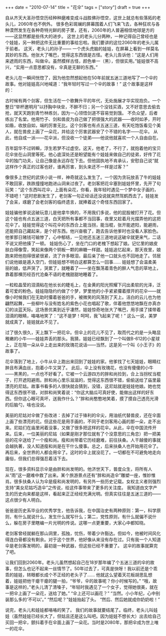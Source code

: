 +++ 
date = "2010-07-14"
title = "花伞"
tags = ["story"]
draft = true
+++

自从齐天大圣孙悟空历经种种磨难变成斗战胜佛孙悟空，这世上就总有些落拓的老头儿，2060年也不例外。 很多色彩斑斓的屏幕围着人们飞来飞去，各种狂欢与各种漠然发生在各种奇特光鲜的房子里，还有，2060年的人普遍相信地球是方的——这显然都是些伟大的进步。 这世上的老头儿分两种，一种记得自己曾经也是个娃娃，另一种把这件无比重要的事给忘啦。我们要讲的这位2060年的老头儿属于前者。 这天，老头儿的孙子—— 一个虎头虎脑的娃娃，在屏幕上看到一样莫名其妙的东西。他张大了嘴巴，觉得这东西很是古怪。老头儿告诉他：“这是人们用来遮雨的东西，叫做伞。虽然模样古怪，颜色单一（黑），但很实用。”娃娃很不高兴，“实用一点意思都没有，伞真是无聊的东西。”

老头儿在一瞬间恍惚了，因为他忽然想起他在50年前就五迷三道地写了一个伞的故事。他对娃娃高兴地喊道：“我年轻时写过一个伞的故事！” 这个故事是这样的：

古时候有两个剑客，但生活在一个歌舞升平的年代，无处施展才华实现抱负。一个整日“举杯邀明月”以抒胸中块垒，不醉不归；另一个没钱买酒，又不好意思去偷去抢，就天天跑到青竹林练剑，因为一心领悟剑道不容易觉到饿。 不负众望，后者练出了名堂。他用竹子、剑和兽皮为自己做了把很强大的武器——收时如矛，开时如盾，收放自如，端的厉害无比。这个剑客也有点五迷三道，有天吃饱饭看见个美人，就在兽皮上画了一朵花，并给这个厉害武器安了个不错的名字——花伞。 从此，他自成一派——花伞派，但没收一个徒弟——他说他就喜欢一个人自由自在。

百年韶华不过转瞬，浮生若梦不过虚空。这天，他老了，不行了，就抱着他的宝贝花伞坐在山洞里等死。他心底深处还是盼望能有个娃娃来做自己的徒弟，好传了花伞的独门功夫，让自己像是永远存在下去。但他固执地不肯承认，安慰自己说“就这样作个真正的过客也好，谁再厉害，到头来还不一样是过客？” 

像很多上世纪的武侠小说一样，神奇就这么发生了。一个因为贪玩放丢了牛的娃娃不敢回家，跌跌撞撞地跑进山洞来过夜了。老剑客把花伞塞到娃娃怀里，先开了句玩笑：“这个东西叫花伞，上面有朵花，你看，我年轻时遇见一个梦中女子画的，不错吧！”这时悲剧发生了，老剑客一句正经话还没说就突然驾鹤西去了。娃娃发了会呆，琢磨了会老剑客的临终遗言，就捧着这个奇怪东西回家了。 

娃娃骗他爹说这破玩意儿是他拿牛换的，不用我们多说，他的屁股被打开了花。但这个娃也有点五迷三道，白天把所有事都不当回事，夜里又趁着月光摆弄他的这把花伞了。娃娃觉得这个叫花伞的东西合上能当拐，能当棍，张开能遮阳，能避雨，还能把自己藏起来，是个好东西。他兴奋极了，跑去告诉他爹时也没看人家脸色。他爹那日赌钱可输惨了，心中郁结，一见他还五迷三道地说这破伞就更来气，二话不说又把他揍了一顿。 娃娃伤心了，坐在门口的老槐下想起了娘。记忆里的娘皮肤白得像雪，笑起来像两个铜板一颗的麻糖一样甜。娃娃追忆起来，那天夜里，娘跑来把他抱得很紧很紧，流了许多眼泪，最后亲了他一口就头也不回地走了。邻居们说他娘是遁入空门，但娃娃想不明白这都算怎么一回事...... 娃娃想了会温柔美丽的娘，低声哭了，哭累了，就睡着了——坐在飘荡着青色的醉人气息的草地上，靠着那棵历经百代沧桑不语的老槐甜甜地睡着了。

一粒粒晶莹的泪滴粘在他长长的睫毛上，在金黄的阳光照耀下闪出柔软的光泽，泛着可爱的粉色。娃娃隐隐约约做了个梦，梦里他的小手紧紧攥着撑开的花伞——就像小时候我们在无助时攥着爸爸的手，被微笑的风荡到了天上。洁白的云儿也为他翩然起舞，一些柳叶与没有姓名的紫色小花也唱起了歌，伴着他悠悠地飘在亦真亦幻的淡蓝天际。这场景优美到近乎凄然，娃娃惊奇地张大了嘴巴，用手揉了揉带着泪滴的眼睛，咯咯地笑了：“这不是梦！呵呵，我飞起来了呢！” 这么一说，美梦就成真了，娃娃就此不见了。

过了很久很久，天上飘下一把花伞。但伞上的花儿不见了，取而代之的是一头略显稚嫩的小牛——娃娃弄丢的那头。我猜，娃娃已经飘到了一个叫做B-612的小星球上，正在陪一朵从伞上走出来的玫瑰花说话——当然，这是另一个叫《小王子》的故事了。 

花伞落到了地上，小牛从伞上跑出来回到了娃娃的家。他爹找了七天娃娃，眼睛红肿且布满血丝，抱着小牛又哭了。 此后，伞上没有玫瑰花，也没有傻傻的小牛——黑黑的，一点也不好看了。它被一个云游四方的胖和尚捡到，合上当拐杖当棍子，打开遮阳避雨。胖和尚心里乐滋滋的，觉得这东西很不错，偷偷送给了庙里最漂亮的尼姑。故事书看多的人很快就会猜到，没错，这尼姑就是娃娃他娘。她也觉得这东西很不错，对胖和尚笑着说：“你这大脑瓜可真好使，能做出这样的好东西。但你这心眼可真坏，送我作什么？”胖和尚憨憨地笑着，摸了摸自己透亮光滑的后脑勺，啥也没说。 

美丽的尼姑对伞做了些改进：去掉了过于锋利的伞尖，用油纸代替兽皮，还在伞面上画了些漂亮的花。但这些花是用手画的，不同于老剑客用心画的那一朵，走不出来。尼姑们在庙里闲着没事，又做了很多把这样的花伞。从此，伞在中国流传开来。后来，一位美丽的尼姑（如果是刚才那位就有了个没意思的三角恋）把一把美丽的花伞送给了一个瘦和尚。瘦和尚带着它历经磨难，前往扶桑。人干越傻的事就会越执著，没人知道瘦和尚是在干什么傻事。总之，后来扶桑人也开始用花伞了。 再后来，全世界的人都会用伞了。这时的伞上就没花了。一切都在不可避免地走向庸俗，但我们总得强忍着活下去。 

现在，很多资料显示伞是由胖和尚发明的。他济世天下，普度众生，将所有人从“雨”这一磨难中救了出来。某个旅游景点还有“胖和尚造伞”雕塑一座，惟妙惟肖。很多扶桑人认为伞是瘦和尚发明的，有另外一些历史记载。女权主义者则强烈支持“美女尼姑巧造伞”之传说，给这件事带来了更多的关注度。 我知道由文字产生的历史向来都是这样，看起来正正经经充满光明。但真实往往是五迷三道的——这点很少有人明白。

爸爸是历史系毕业的优秀学生，他告诉我，在中国治史有两种原则：第一，科学原则，有什么就说什么，发生什么就写什么；第二，党性原则，有什么就偏不说什么，躲在房子里瞎编一片光明的传说。这哪一点更重要，大家心中都知晓。 

老剑客曾经就躺在那山洞里，孤独，忧伤，带着少许豁达。但如今，他被时间风化得连白骨都没有剩余。对于这个世界，他好像从来没有存在过。只有我一个人知道伞是老剑客发明的，最初是一种武器，但这些已经不重要了。 这伞的故事就算完了吧。

让我们回到2060年。老头儿虽然想起自己在18岁那年编了个五迷三道的伞的故事，但怎么也记不起来一丝情节了。50年过去了，可真是快呀！我以前还是个乖乖的娃娃，转眼都长成个不正经的老头子了...... 他就这么望着天花板胡思乱想着，娃娃把他干瘪干瘪的腿一拍，“爷爷，伞的故事呢？你小时候写的。” “哦，故事是这样的，”老头儿清了清嗓子，“年轻时我遇见了一个女子，觉得她很美，就在一把伞上画了一朵花，送给了她。” “伞上还可以画花？” “当然。小小年纪，心中别装那么多的‘不可以’。” “然后呢？”娃娃抬起了头。 “然后、然后她就成你奶奶啦！”

说完，老头儿和娃娃都咯咯的笑了。 我们的故事就要结尾了。临终，老头儿叫娃娃（虽然娃娃已经长大了，但姑且还是这么叫吧。因为娃娃不想长大）出去给自己买回一把伞，颤抖着手在伞面上画了一朵花。当时是2080年，那把伞成为世上唯一的花伞。
